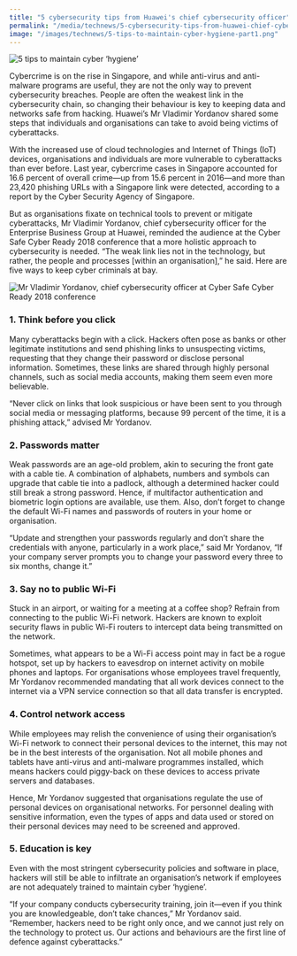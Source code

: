 ```yaml
---
title: "5 cybersecurity tips from Huawei's chief cybersecurity officer"
permalink: "/media/technews/5-cybersecurity-tips-from-huawei-chief-cybersecurity-officer"
image: "/images/technews/5-tips-to-maintain-cyber-hygiene-part1.png"
---
```


![5 tips to maintain cyber ‘hygiene’](/images/technews/5-tips-to-maintain-cyber-hygiene-part1.png)

Cybercrime is on the rise in Singapore, and while anti-virus and anti-malware programs are useful, they are not the only way to prevent cybersecurity breaches. People are often the weakest link in the cybersecurity chain, so changing their behaviour is key to keeping data and networks safe from hacking. Huawei’s Mr Vladimir Yordanov shared some steps that individuals and organisations can take to avoid being victims of cyberattacks. 
 
With the increased use of cloud technologies and Internet of Things (IoT) devices, organisations and individuals are more vulnerable to cyberattacks than ever before. Last year, cybercrime cases in Singapore accounted for 16.6 percent of overall crime—up from 15.6 percent in 2016—and more than 23,420 phishing URLs with a Singapore link were detected, according to a report by the Cyber Security Agency of Singapore.

But as organisations fixate on technical tools to prevent or mitigate cyberattacks, Mr Vladimir Yordanov, chief cybersecurity officer for the Enterprise Business Group at Huawei, reminded the audience at the Cyber Safe Cyber Ready 2018 conference that a more holistic approach to cybersecurity is needed. “The weak link lies not in the technology, but rather, the people and processes [within an organisation],” he said. Here are five ways to keep cyber criminals at bay.

![Mr Vladimir Yordanov, chief cybersecurity officer at Cyber Safe Cyber Ready 2018 conference](/images/technews/5-tips-to-maintain-cyber-hygiene-part2.png)

### **1. Think before you click**

Many cyberattacks begin with a click. Hackers often pose as banks or other legitimate institutions and send phishing links to unsuspecting victims, requesting that they change their password or disclose personal information. Sometimes, these links are shared through highly personal channels, such as social media accounts, making them seem even more believable. 

“Never click on links that look suspicious or have been sent to you through social media or messaging platforms, because 99 percent of the time, it is a phishing attack,” advised Mr Yordanov.

### **2. Passwords matter**

Weak passwords are an age-old problem, akin to securing the front gate with a cable tie. A combination of alphabets, numbers and symbols can upgrade that cable tie into a padlock, although a determined hacker could still break a strong password. Hence, if multifactor authentication and biometric login options are available, use them. Also, don’t forget to change the default Wi-Fi names and passwords of routers in your home or organisation.  

“Update and strengthen your passwords regularly and don’t share the credentials with anyone, particularly in a work place,” said Mr Yordanov, “If your company server prompts you to change your password every three to six months, change it.”

### **3. Say no to public Wi-Fi**

Stuck in an airport, or waiting for a meeting at a coffee shop? Refrain from connecting to the public Wi-Fi network. Hackers are known to exploit security flaws in public Wi-Fi routers to intercept data being transmitted on the network.

Sometimes, what appears to be a Wi-Fi access point may in fact be a rogue hotspot, set up by hackers to eavesdrop on internet activity on mobile phones and laptops. For organisations whose employees travel frequently, Mr Yordanov recommended mandating that all work devices connect to the internet via a VPN service connection so that all data transfer is encrypted. 

### **4. Control network access** 

While employees may relish the convenience of using their organisation’s Wi-Fi network to connect their personal devices to the internet, this may not be in the best interests of the organisation. Not all mobile phones and tablets have anti-virus and anti-malware programmes installed, which means hackers could piggy-back on these devices to access private servers and databases. 

Hence, Mr Yordanov suggested that organisations regulate the use of personal devices on organisational networks. For personnel dealing with sensitive information, even the types of apps and data used or stored on their personal devices may need to be screened and approved.

### **5. Education is key**

Even with the most stringent cybersecurity policies and software in place, hackers will still be able to infiltrate an organisation’s network if employees are not adequately trained to maintain cyber ‘hygiene’.

“If your company conducts cybersecurity training, join it—even if you think you are knowledgeable, don’t take chances,” Mr Yordanov said. “Remember, hackers need to be right only once, and we cannot just rely on the technology to protect us. Our actions and behaviours are the first line of defence against cyberattacks.”

